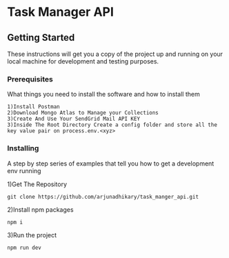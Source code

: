 # Task Manager API



## Getting Started

These instructions will get you a copy of the project up and running on your local machine for development and testing purposes. 

### Prerequisites

What things you need to install the software and how to install them

```
1)Install Postman
2)Download Mongo Atlas to Manage your Collections
3)Create And Use Your SendGrid Mail API KEY
3)Inside The Root Directory Create a config folder and store all the key value pair on process.env.<xyz>

```

### Installing

A step by step series of examples that tell you how to get a development env running

1)Get The Repository 

```
git clone https://github.com/arjunadhikary/task_manger_api.git
```

2)Install npm packages

``` 
npm i
```

3)Run the project

```
npm run dev
```



